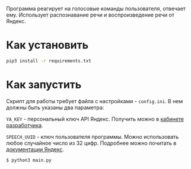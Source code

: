 Программа реагирует на голосовые команды пользователя, отвечает ему. Использует распознавание речи и воспроизведение речи от Яндекс.

# Как установить

```bash
pip3 install -r requirements.txt
```

# Как запустить

Скрипт для работы требует файла с настройками - `config.ini`. В нем должны быть указаны два параметра:

`YA_KEY` - персональный ключ API Яндекс. Получить можно в [кабинете разработчика](https://developer.tech.yandex.ru/).

`SPEECH_UUID` - ключ пользователя программы. Можно использовать любое случайное число из 32 цифр. Подробнее можно почитать в [документации Яндекс](https://tech.yandex.ru/speechkit/cloud/doc/guide/concepts/asr-http-request-docpage/).

```bash
$ python3 main.py

```
